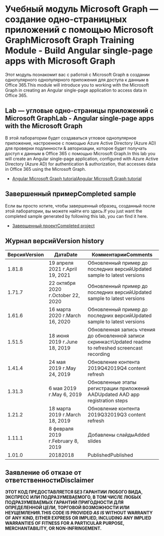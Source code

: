 # <a name="microsoft-graph-training-module---build-angular-single-page-apps-with-microsoft-graph"></a><span data-ttu-id="f3e6d-101">Учебный модуль Microsoft Graph — создание одно-страницных приложений с помощью Microsoft Graph</span><span class="sxs-lookup"><span data-stu-id="f3e6d-101">Microsoft Graph Training Module - Build Angular single-page apps with Microsoft Graph</span></span>

<span data-ttu-id="f3e6d-102">Этот модуль познакомит вас с работой с Microsoft Graph в создании однопулярного однопулярного приложения для доступа к данным в Office 365.</span><span class="sxs-lookup"><span data-stu-id="f3e6d-102">This module will introduce you to working with the Microsoft Graph in creating an Angular single-page application to access data in Office 365.</span></span>

## <a name="lab---angular-single-page-apps-with-the-microsoft-graph"></a><span data-ttu-id="f3e6d-103">Lab — угловые одно-страницы приложений с Microsoft Graph</span><span class="sxs-lookup"><span data-stu-id="f3e6d-103">Lab - Angular single-page apps with the Microsoft Graph</span></span>

<span data-ttu-id="f3e6d-104">В этой лаборатории будет создаваться угловое однопулярное приложение, настроенное с помощью Azure Active Directory (Azure AD) для проверки подлинности & авторизации, которое будет получать доступ к данным в Office 365 с помощью Microsoft Graph.</span><span class="sxs-lookup"><span data-stu-id="f3e6d-104">In this lab you will create an Angular single-page application, configured with Azure Active Directory (Azure AD) for authentication & authorization, that accesses data in Office 365 using the Microsoft Graph.</span></span>

- [<span data-ttu-id="f3e6d-105">Angular Microsoft Graph tutorial</span><span class="sxs-lookup"><span data-stu-id="f3e6d-105">Angular Microsoft Graph tutorial</span></span>](https://docs.microsoft.com/graph/tutorials/angular)

## <a name="completed-sample"></a><span data-ttu-id="f3e6d-106">Завершенный пример</span><span class="sxs-lookup"><span data-stu-id="f3e6d-106">Completed sample</span></span>

<span data-ttu-id="f3e6d-107">Если вы просто хотите, чтобы завершенный образец, созданный после этой лаборатории, вы можете найти его здесь.</span><span class="sxs-lookup"><span data-stu-id="f3e6d-107">If you just want the completed sample generated by following this lab, you can find it here.</span></span>

- [<span data-ttu-id="f3e6d-108">Завершенный проект</span><span class="sxs-lookup"><span data-stu-id="f3e6d-108">Completed project</span></span>](demo)

## <a name="version-history"></a><span data-ttu-id="f3e6d-109">Журнал версий</span><span class="sxs-lookup"><span data-stu-id="f3e6d-109">Version history</span></span>

| <span data-ttu-id="f3e6d-110">Версия</span><span class="sxs-lookup"><span data-stu-id="f3e6d-110">Version</span></span> |       <span data-ttu-id="f3e6d-111">Дата</span><span class="sxs-lookup"><span data-stu-id="f3e6d-111">Date</span></span>       |                     <span data-ttu-id="f3e6d-112">Комментарии</span><span class="sxs-lookup"><span data-stu-id="f3e6d-112">Comments</span></span>                     |
| ------- | ---------------- | ------------------------------------------------ |
| <span data-ttu-id="f3e6d-113">1.8</span><span class="sxs-lookup"><span data-stu-id="f3e6d-113">1.8</span></span>     | <span data-ttu-id="f3e6d-114">19 апреля 2021 г.</span><span class="sxs-lookup"><span data-stu-id="f3e6d-114">April 19, 2021</span></span>   | <span data-ttu-id="f3e6d-115">Обновленный пример до последних версий</span><span class="sxs-lookup"><span data-stu-id="f3e6d-115">Updated sample to latest versions</span></span>                |
| <span data-ttu-id="f3e6d-116">1.7</span><span class="sxs-lookup"><span data-stu-id="f3e6d-116">1.7</span></span>     | <span data-ttu-id="f3e6d-117">22 октября 2020 г.</span><span class="sxs-lookup"><span data-stu-id="f3e6d-117">October 22, 2020</span></span> | <span data-ttu-id="f3e6d-118">Обновленный пример до последних версий</span><span class="sxs-lookup"><span data-stu-id="f3e6d-118">Updated sample to latest versions</span></span>                |
| <span data-ttu-id="f3e6d-119">1.6</span><span class="sxs-lookup"><span data-stu-id="f3e6d-119">1.6</span></span>     | <span data-ttu-id="f3e6d-120">16 марта 2020 г.</span><span class="sxs-lookup"><span data-stu-id="f3e6d-120">March 16, 2020</span></span>   | <span data-ttu-id="f3e6d-121">Обновленный пример до последних версий</span><span class="sxs-lookup"><span data-stu-id="f3e6d-121">Updated sample to latest versions</span></span>                |
| <span data-ttu-id="f3e6d-122">1.5</span><span class="sxs-lookup"><span data-stu-id="f3e6d-122">1.5</span></span>     | <span data-ttu-id="f3e6d-123">18 июня 2019 г.</span><span class="sxs-lookup"><span data-stu-id="f3e6d-123">June 18, 2019</span></span>    | <span data-ttu-id="f3e6d-124">Обновленная запись чтения до обновленной записи скринкаст</span><span class="sxs-lookup"><span data-stu-id="f3e6d-124">Updated readme to refreshed screencast recording</span></span> |
| <span data-ttu-id="f3e6d-125">1.4</span><span class="sxs-lookup"><span data-stu-id="f3e6d-125">1.4</span></span>     | <span data-ttu-id="f3e6d-126">24 мая 2019 г.</span><span class="sxs-lookup"><span data-stu-id="f3e6d-126">May 24, 2019</span></span>     | <span data-ttu-id="f3e6d-127">Обновление контента 2019Q4</span><span class="sxs-lookup"><span data-stu-id="f3e6d-127">2019Q4 content refresh</span></span>                           |
| <span data-ttu-id="f3e6d-128">1.3</span><span class="sxs-lookup"><span data-stu-id="f3e6d-128">1.3</span></span>     | <span data-ttu-id="f3e6d-129">6 мая 2019 г.</span><span class="sxs-lookup"><span data-stu-id="f3e6d-129">May 6, 2019</span></span>      | <span data-ttu-id="f3e6d-130">Обновленные этапы регистрации приложений AAD</span><span class="sxs-lookup"><span data-stu-id="f3e6d-130">Updated AAD app registration steps</span></span>               |
| <span data-ttu-id="f3e6d-131">1.2</span><span class="sxs-lookup"><span data-stu-id="f3e6d-131">1.2</span></span>     | <span data-ttu-id="f3e6d-132">18 марта 2019 г.</span><span class="sxs-lookup"><span data-stu-id="f3e6d-132">March 18, 2019</span></span>   | <span data-ttu-id="f3e6d-133">Обновление контента 2019Q3</span><span class="sxs-lookup"><span data-stu-id="f3e6d-133">2019Q3 content refresh</span></span>                           |
| <span data-ttu-id="f3e6d-134">1.1</span><span class="sxs-lookup"><span data-stu-id="f3e6d-134">1.1</span></span>     | <span data-ttu-id="f3e6d-135">8 февраля 2019 г.</span><span class="sxs-lookup"><span data-stu-id="f3e6d-135">February 8, 2019</span></span> | <span data-ttu-id="f3e6d-136">Добавлены слайды</span><span class="sxs-lookup"><span data-stu-id="f3e6d-136">Added slides</span></span>                                     |
| <span data-ttu-id="f3e6d-137">1.0</span><span class="sxs-lookup"><span data-stu-id="f3e6d-137">1.0</span></span>     | <span data-ttu-id="f3e6d-138">2018</span><span class="sxs-lookup"><span data-stu-id="f3e6d-138">2018</span></span>             | <span data-ttu-id="f3e6d-139">Published</span><span class="sxs-lookup"><span data-stu-id="f3e6d-139">Published</span></span>                                        |

## <a name="disclaimer"></a><span data-ttu-id="f3e6d-140">Заявление об отказе от ответственности</span><span class="sxs-lookup"><span data-stu-id="f3e6d-140">Disclaimer</span></span>

<span data-ttu-id="f3e6d-141">**ЭТОТ КОД  ПРЕДОСТАВЛЯЕТСЯ БЕЗ ГАРАНТИИ ЛЮБОГО ВИДА, ЭКСПРЕСС ИЛИ ПОДРАЗУМЕВАЕМОГО, В ТОМ ЧИСЛЕ ЛЮБЫХ ПОДРАЗУМЕВАЕМЫХ ГАРАНТИЙ ПРИГОДНОСТИ ДЛЯ ОПРЕДЕЛЕННОЙ ЦЕЛИ, ТОРГОВОЙ ВОЗМОЖНОСТИ ИЛИ НЕУЩЕМЛЕНИЯ.**</span><span class="sxs-lookup"><span data-stu-id="f3e6d-141">**THIS CODE IS PROVIDED *AS IS* WITHOUT WARRANTY OF ANY KIND, EITHER EXPRESS OR IMPLIED, INCLUDING ANY IMPLIED WARRANTIES OF FITNESS FOR A PARTICULAR PURPOSE, MERCHANTABILITY, OR NON-INFRINGEMENT.**</span></span>
